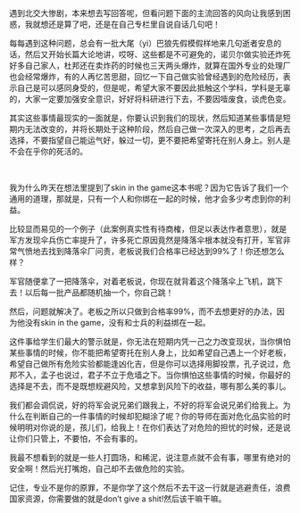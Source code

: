 <p>遇到北交大惨剧，本来想去写回答呢，但看问题下面的主流回答的风向让我感到困惑，我就想还是算了吧，还是在自己专栏里自说自话几句吧！</p><p>每每遇到这种问题，总会有一批大尾（yi）巴狼先假模假样地来几句逝者安息的话，然后又开始长篇大论地讲，哎呀、这些都是不可避免的，诺贝尔做实验还炸死好多自己家人，杜邦还在卖炸药的时候也三天两头爆炸，就算在国外专业的处理厂也会经常爆炸，有的人再忆苦思甜，回忆一下自己做实验曾经遇到的危险经历，表示自己是可以感同身受的，但是呢，希望大家不要因此抵触这个学科，学科是无辜的，大家一定要加强安全意识，好好将科研进行下去，不要因噎废食，谈虎色变。</p><p>其实这些事情最现实的一面就是，你要认识到我们的现状，然后知道某些事情是短期内无法改变的，并将长期处于这种阶段，然后自己做一次深入的思考，之后再去选择，不要指望自己能运气好，躲过一切，更不要把希望寄托在别人身上。别人是不会在乎你的死活的。</p><p><br></p><p>我为什么昨天在想法里提到了skin in the game这本书呢？因为它告诉了我们一个通用的道理，那就是，只有一个人和你绑在一起的时候，他才会多少考虑到你的利益。</p><p>比较显而易见的一个例子（此案例真实性有待商榷，但足以表达作者意思），就是军方发现伞兵伤亡率提升了，许多死亡原因竟然是降落伞根本就没有打开，军官非常气愤地去找到降落伞厂问责，老板说我们合格率已经达到99%了！你还想怎么样？</p><p>军官随便拿了一把降落伞，对着老板说，你现在就背着这个降落伞上飞机，跳下去！以后每一批产品都随机抽一个，你自己跳！</p><p>然后，问题就解决了。老板之所以只做到合格率99%，而不去想更好的办法，因为他没有skin in the game，没有和士兵的利益绑在一起。</p><p>这件事给学生们最大的警示就是，你无法在短期内凭一己之力改变现状，当你惧怕某些事情的时候，你不能把希望寄托在别人身上，比如希望自己遇上一个好老板，希望自己做所有危险实验都能逢凶化吉，但是你可以选择用脚投票，孔子说过，危邦不入，孟子也说过，君子不立于危墙之下。当你惧怕这些事情的时候，你最好的选择是不去，而不是既想规避风险，又想拿到风险下的收益，哪有那么美的事儿。</p><p>我们都会调侃说，好的将军会说兄弟们跟我上，不好的将军会说兄弟们给我上。为什么在判断自己的一件事情的时候却犯糊涂了呢？你的导师在面对危化品实验的时候明明对你说的是，孩儿们，给我上！在你们表达了对危险的担忧的时候，还是说让你们只管上，不要怕，不会有事的。</p><p>我最不想看到的就是一些人打圆场，和稀泥，说注意点就不会有事，哪里有绝对的安全啊！然后光打嘴炮，自己却不去做危险的实验。</p><p>记住，专业不是你的原罪，不是你学了这个然后不去干这一行就是逃避责任，浪费国家资源，你需要做的就是don’t give a shit!然后该干嘛干嘛。</p>